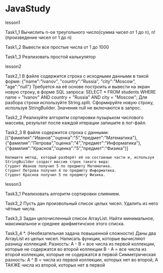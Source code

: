 # JavaStudy

lesson1

Task1_1
    Вычислить n-ое треугольного число(сумма чисел от 1 до n), n! (произведение чисел от 1 до n)

Task1_2
    Вывести все простые числа от 1 до 1000

Task1_3
    Реализовать простой калькулятор

lesson2

Task2_1
    В файле содержится строка с исходными данными в такой форме: {"name":"Ivanov", "country":"Russia", "city":"Moscow", "age":"null"}
    Требуется на её основе построить и вывести на экран новую строку, в форме SQL запроса:
    SELECT * FROM students WHERE name = "Ivanov" AND country = "Russia" AND city = "Moscow";
    Для разбора строки используйте String.split. Сформируйте новую строку, используя StringBuilder. Значения null не включаются в запрос.


Task2_2
    Реализуйте алгоритм сортировки пузырьком числового массива, результат после каждой итерации запишите в лог-файл.


Task2_3
    В файле содержится строка с данными:
    [{"фамилия":"Иванов","оценка":"5","предмет":"Математика"},
    {"фамилия":"Петрова","оценка":"4","предмет":"Информатика"},
    {"фамилия":"Краснов","оценка":"5","предмет":"Физика"}]

    Напишите метод, который разберёт её на составные части и, используя
    StringBuilder создаст массив строк такого вида:
    Студент Иванов получил 5 по предмету Математика.
    Студент Петрова получил 4 по предмету Информатика.
    Студент Краснов получил 5 по предмету Физика.

lesson3

Task3_1
    Реализовать алгоритм сортировки слиянием.

Task3_2
    Пусть дан произвольный список целых чисел. Удалить из него чётные числа.

Task3_3
    Задан целочисленный список ArrayList. Найти минимальное, максимальное и среднее арифметичское этого списка.

Task3_4
    *. (Необязательная задача повышенной сложности)
       Даны два ArrayList из целых чисел. Написать функции, которые вычисляют разницу коллекций:
       Разность:
       A - B = все числа из первой коллекции, которые не содержатся во второй коллекции
       B - A = все числа из второй коллекции, которые не содержатся в первой
       Симметрическая разность:
       A ^ B = числа из первой коллекции, которых нет во второй, А ТАКЖЕ числа из второй, которых нет в первой




